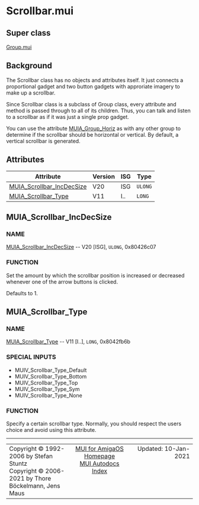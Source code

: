# Scrollbar.mui
## Super class
[Group.mui](MUI_Group.md)
## Background
The Scrollbar class has no objects and attributes itself. It just connects a
proportional gadget and two button gadgets with approriate imagery to make
up a scrollbar.

Since Scrollbar class is a subclass of Group class, every attribute and
method is passed through to all of its children. Thus, you can talk and
listen to a scrollbar as if it was just a single prop gadget.

You can use the attribute [MUIA_Group_Horiz](MUI_Group.md/#MUIA_Group_Horiz) as with any other group to
determine if the scrollbar should be horizontal or vertical. By default,
a vertical scrollbar is generated.
## Attributes
Attribute|Version|ISG|Type
---------|-------|---|----
[MUIA_Scrollbar_IncDecSize](MUI_Scrollbar.md/#MUIA_Scrollbar_IncDecSize)|V20|ISG|`ULONG`
[MUIA_Scrollbar_Type](MUI_Scrollbar.md/#MUIA_Scrollbar_Type)|V11|I..|`LONG`

## MUIA_Scrollbar_IncDecSize
### NAME
[MUIA_Scrollbar_IncDecSize](MUI_Scrollbar.md/#MUIA_Scrollbar_IncDecSize) -- V20 [ISG], `ULONG`, 0x80426c07

### FUNCTION
Set the amount by which the scrollbar position is increased or decreased
whenever one of the arrow buttons is clicked.

Defaults to 1.

## MUIA_Scrollbar_Type
### NAME
[MUIA_Scrollbar_Type](MUI_Scrollbar.md/#MUIA_Scrollbar_Type) -- V11 [I..], `LONG`, 0x8042fb6b

### SPECIAL INPUTS
  * MUIV_Scrollbar_Type_Default
  * MUIV_Scrollbar_Type_Bottom
  * MUIV_Scrollbar_Type_Top
  * MUIV_Scrollbar_Type_Sym
  * MUIV_Scrollbar_Type_None

### FUNCTION
Specify a certain scrollbar type. Normally, you should respect the users
choice and avoid using this attribute.

----
<table class='compact' style='border: none; border-spacing: 0px; margin: 0px' width='100%'>
<tr>
<td style='text-align: left; vertical-align: top' width='33%'>Copyright &copy 1992-2006 by Stefan Stuntz<br>Copyright &copy 2006-2021 by Thore B&ouml;ckelmann, Jens Maus</TD>
<td style='text-align: center; vertical-align: top' width='33%'>
<a href=http://muidev.de>MUI for AmigaOS Homepage</a><br>
<a href=http://muidev.de/wiki/Documentation>MUI Autodocs Index</a>
</td>
<td style='text-align: right; vertical-align: top' width='33%'>Updated: 10-Jan-2021</td>
</tr>
</table>
